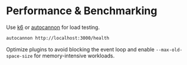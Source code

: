 # Performance & Benchmarking

Use [k6](https://k6.io/) or [autocannon](https://github.com/mcollina/autocannon) for load testing.

```bash
autocannon http://localhost:3000/health
```

Optimize plugins to avoid blocking the event loop and enable `--max-old-space-size` for memory-intensive workloads.
